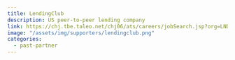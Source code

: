 ```yaml
---
title: LendingClub
description: US peer-to-peer lending company
link: https://chj.tbe.taleo.net/chj06/ats/careers/jobSearch.jsp?org=LNDC&cws=1
image: "/assets/img/supporters/lendingclub.png"
categories:
  - past-partner
---
```

